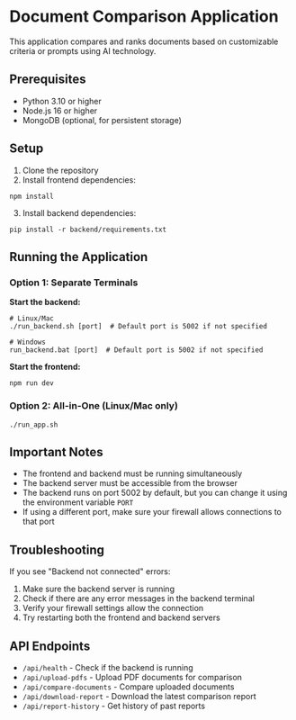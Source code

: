 
# Document Comparison Application

This application compares and ranks documents based on customizable criteria or prompts using AI technology.

## Prerequisites

- Python 3.10 or higher
- Node.js 16 or higher
- MongoDB (optional, for persistent storage)

## Setup

1. Clone the repository
2. Install frontend dependencies:
```
npm install
```
3. Install backend dependencies:
```
pip install -r backend/requirements.txt
```

## Running the Application

### Option 1: Separate Terminals

**Start the backend:**
```
# Linux/Mac
./run_backend.sh [port]  # Default port is 5002 if not specified

# Windows
run_backend.bat [port]  # Default port is 5002 if not specified
```

**Start the frontend:**
```
npm run dev
```

### Option 2: All-in-One (Linux/Mac only)

```
./run_app.sh
```

## Important Notes

- The frontend and backend must be running simultaneously
- The backend server must be accessible from the browser
- The backend runs on port 5002 by default, but you can change it using the environment variable `PORT`
- If using a different port, make sure your firewall allows connections to that port

## Troubleshooting

If you see "Backend not connected" errors:

1. Make sure the backend server is running
2. Check if there are any error messages in the backend terminal
3. Verify your firewall settings allow the connection
4. Try restarting both the frontend and backend servers

## API Endpoints

- `/api/health` - Check if the backend is running
- `/api/upload-pdfs` - Upload PDF documents for comparison
- `/api/compare-documents` - Compare uploaded documents
- `/api/download-report` - Download the latest comparison report
- `/api/report-history` - Get history of past reports
